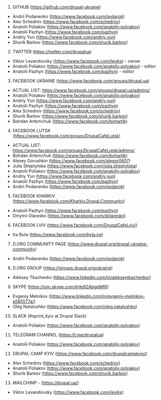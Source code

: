 1. GITHUB (https://github.com/drupal-ukraine)
  - Andrii Podanenko (https://www.facebook.com/podarok)
  - Alex Schedrov (https://www.facebook.com/schedrov)
  - Anatolii Poliakov (https://www.facebook.com/anatoliy.polyakov)
  - Anatolii Pazhyn (https://www.facebook.com/pazhyn)
  - Andriy Yun (https://www.facebook.com/andriy.yun)
  - Shurik Barkov (https://www.facebook.com/shurik.barkov)

2. TWITTER (https://twitter.com/drupalua)
  - Viktor Levandovsky (https://www.facebook.com/leviks) - owner
  - Anatolii Poliakov (https://www.facebook.com/anatoliy.polyakov) - editor
  - Anatolii Pazhyn (https://www.facebook.com/pazhyn) - editor
 
3. FACEBOOK UKRAINE (https://www.facebook.com/groups/drupal.ua)
  - ACTUAL LIST: https://www.facebook.com/groups/drupal.ua/admins/
  - Anatolii Poliakov (https://www.facebook.com/anatoliy.polyakov)
  - Andriy Yun (https://www.facebook.com/andriy.yun)
  - Anatolii Pazhyn (https://www.facebook.com/pazhyn)
  - Alex Schedrov (https://www.facebook.com/schedrov)
  - Shurik Barkov (https://www.facebook.com/shurik.barkov)
  - Bohdan Artemchuk (https://www.facebook.com/bohartik)
  
4. FACEBOOK LUTSK  (https://www.facebook.com/groups/DrupalCafeLutsk)
  - ACTUAL LIST: https://www.facebook.com/groups/DrupalCafeLutsk/admins/
  - Bohdan Artemchuk (https://www.facebook.com/bohartik)
  - Alexey Gorushkin (https://www.facebook.com/alegor0607)
  - Julia Sheptytska (https://www.facebook.com/julia.sheptytska)
  - Anatolii Poliakov (https://www.facebook.com/anatoliy.polyakov)
  - Andriy Yun (https://www.facebook.com/andriy.yun)
  - Anatolii Pazhyn (https://www.facebook.com/pazhyn)
  - Andrii Podanenko (https://www.facebook.com/podarok)
  
5. FACEBOOK KHARKIV (https://www.facebook.com/Kharkiv.Drupal.Community)
  - Anatolii Pazhyn (https://www.facebook.com/pazhyn)
  - Dmytro Olaresko (https://www.facebook.com/dolaresko)

6. FACEBOOK LVIV (https://www.facebook.com/DrupalCafeLviv/)
  - Ira Buta (https://www.facebook.com/byta.ira)
  
7. D.ORG COMMUNITY PAGE (https://www.drupal.org/drupal-ukraine-community)
  - Andrii Podanenko (https://www.facebook.com/podarok)
  
8. D.ORG GROUP (https://groups.drupal.org/ukraine) 
  - Aleksey Tkachenko (https://www.linkedin.com/in/alekseytkachenko/)

9. SKYPE (https://join.skype.com/kHe92AbgpMfK)
  - Evgeniy Melnikov (https://www.linkedin.com/in/evgeniy-melnikov-a585577a/)
  - Oleg Natalushko (https://www.facebook.com/oleg.natalushko)
  
10. SLACK (#sprint_kyiv at Drupal Slack)
  - Anatolii Poliakov (https://www.facebook.com/anatoliy.polyakov)

11. TELEGRAM CHANNEL (https://t.me/drupalua)
  - Anatolii Poliakov (https://www.facebook.com/anatoliy.polyakov)
  
12. DRUPAL CAMP KYIV (https://www.facebook.com/drupalcampkyiv/)
  - Alex Schedrov (https://www.facebook.com/schedrov)
  - Anatolii Poliakov (https://www.facebook.com/anatoliy.polyakov) 
  - Shurik Barkov (https://www.facebook.com/shurik.barkov)
  
13. MAILCHIMP - (https://drupal.ua/)
  - Viktor Levandovsky (https://www.facebook.com/leviks)
